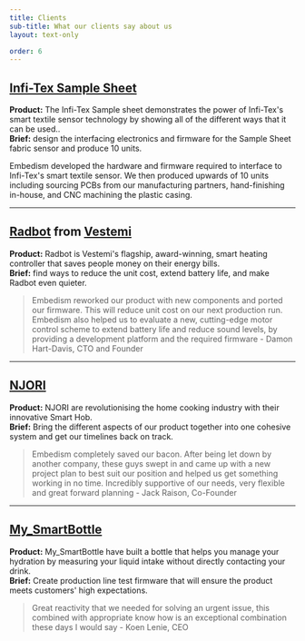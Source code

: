 ```yaml
---
title: Clients
sub-title: What our clients say about us
layout: text-only

order: 6
---
```

## [Infi-Tex Sample Sheet](http://infi-tex.com)

**Product:** The Infi-Tex Sample sheet demonstrates the power of Infi-Tex's smart textile sensor technology by showing all of the different ways that it can be used..  
**Brief:** design the interfacing electronics and firmware for the Sample Sheet fabric sensor and produce 10 units.

Embedism developed the hardware and firmware required to interface to Infi-Tex's smart textile sensor. We then produced upwards of 10 units including sourcing PCBs from our manufacturing partners, hand-finishing in-house, and CNC machining the plastic casing.

---
## [Radbot](https://www.radbot.com) from [Vestemi](https://vestemi.com/)

**Product:** Radbot is Vestemi's flagship, award-winning, smart heating controller that saves people money on their energy bills.  
**Brief:** find ways to reduce the unit cost, extend battery life, and make Radbot even quieter.

>Embedism reworked our product with new components and ported our firmware.  This will reduce unit cost on our next production run. Embedism also helped us to evaluate a new, cutting-edge motor control scheme to extend battery life and reduce sound levels, by providing a development platform and the required firmware - Damon Hart-Davis, CTO and Founder

---

## [NJORI](https://www.njori.com/)

**Product:** NJORI are revolutionising the home cooking industry with their innovative Smart Hob.  
**Brief:** Bring the different aspects of our product together into one cohesive system and get our timelines back on track.

>Embedism completely saved our bacon. After being let down by another company, these guys swept in and came up with a new project plan to best suit our position and helped us get something working in no time. Incredibly supportive of our needs, very flexible and great forward planning - Jack Raison, Co-Founder

---

## [My_SmartBottle](https://www.mysmartbottle.com/)

**Product:** My_SmartBottle have built a bottle that helps you manage your hydration by measuring your liquid intake without directly contacting your drink.  
**Brief:** Create production line test firmware that will ensure the product meets customers' high expectations.

>Great reactivity that we needed for solving an urgent issue, this combined with appropriate know how is an exceptional combination these days I would say - Koen Lenie, CEO